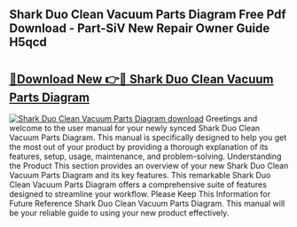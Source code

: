 ## Shark Duo Clean Vacuum Parts Diagram Free Pdf Download - Part-SiV New Repair Owner Guide H5qcd

# <h2><a href="http://dfu8zij.blite.top/?on=Shark+Duo+Clean+Vacuum+Parts+Diagram">🔗Download New 👉🔴 Shark Duo Clean Vacuum Parts Diagram</a></h2>

[![Shark Duo Clean Vacuum Parts Diagram download](https://i.imgur.com/lujVjoI.png)](http://dfu8zij.blite.top/?on=Shark+Duo+Clean+Vacuum+Parts+Diagram)
Greetings and welcome to the user manual for your newly synced Shark Duo Clean Vacuum Parts Diagram. This manual is specifically designed to help you get the most out of your product by providing a thorough explanation of its features, setup, usage, maintenance, and problem-solving. Understanding the Product This section provides an overview of your new Shark Duo Clean Vacuum Parts Diagram and its key features. This remarkable Shark Duo Clean Vacuum Parts Diagram offers a comprehensive suite of features designed to streamline your workflow. Please Keep This Information for Future Reference Shark Duo Clean Vacuum Parts Diagram. This manual will be your reliable guide to using your new product effectively.

